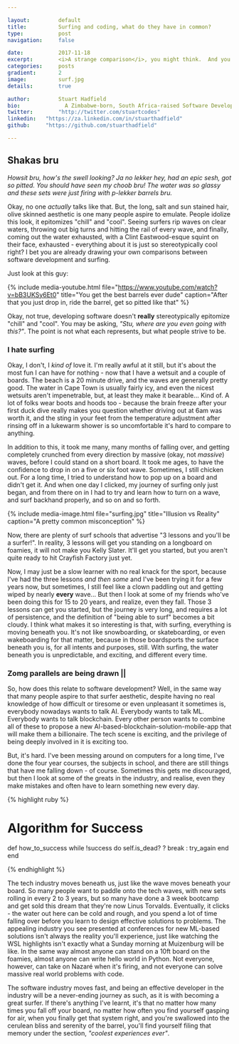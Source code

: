 ```yaml
---

layout:			default
title:  		Surfing and coding, what do they have in common?
type:			post
navigation: 	false

date:   		2017-11-18
excerpt: 		<i>A strange comparison</i>, you might think.  And you'd be right.  But extreme sports, and software development have <b>more</b> in common that you might realize.
categories:		posts
gradient: 		2
image: 			surf.jpg
details:		true

author: 		Stuart Hadfield
bio: 			  A Zimbabwe-born, South Africa-raised Software Developer, living in Cape Town. My views are my own.
twitter: 		"http://twitter.com/stuartcodes"
linkedin: 	"https://za.linkedin.com/in/stuarthadfield"
github:     "https://github.com/stuarthadfield"

---
```



## Shakas bru

*Howsit bru, how's the swell looking?  Ja no lekker hey, had an epic sesh, got so pitted.  You should have seen my choob bru!  The water was so glassy and these sets were just firing with p-lekker barrels bru.*

Okay, no one *actually* talks like that.  But, the long, salt and sun stained hair, olive skinned aesthetic is one many people aspire to emulate.  People idolize this look, it epitomizes "chill" and "cool".  Seeing surfers rip waves on clear waters, throwing out big turns and hitting the rail of every wave, and finally, coming out the water exhausted, with a Clint Eastwood-esque squint on their face, exhausted - everything about it is just so stereotypically cool right?  I bet you are already drawing your own comparisons between software development and surfing.

Just look at this guy:

{% include media-youtube.html file="https://www.youtube.com/watch?v=bB3UKSy6Et0" title="You get the best barrels ever dude" caption="After that you just drop in, ride the barrel, get so pitted like that" %}

Okay, not true, developing software doesn't **really** stereotypically epitomize "chill" and "cool".  You may be asking, *"Stu, where are you even going with this?"*.  The point is not what each represents, but what people strive to be.  

### I hate surfing

Okay, I don't, I *kind of* love it.  I'm really awful at it still, but it's about the most fun I can have for nothing - now that I have a wetsuit and a couple of boards.  The beach is a 20 minute drive, and the waves are generally pretty good.  The water in Cape Town is usually fairly icy, and even the nicest wetsuits aren't impenetrable, but, at least they make it bearable... Kind of.  A lot of folks wear boots and hoods too - because the brain freeze after your first duck dive really makes you question whether driving out at 6am was worth it, and the sting in your feet from the temperature adjustment after rinsing off in a lukewarm shower is so uncomfortable it's hard to compare to anything.

In addition to this, it took me many, many months of falling over, and getting completely crunched from every direction by massive (okay, not *massive*) waves, before I could stand on a short board.  It took me ages, to have the confidence to drop in on a five or six foot wave.  Sometimes, I still chicken out.  For a long time, I tried to understand how to pop up on a board and didn't get it.  And when one day I clicked, my journey of surfing only just began, and from there on in I had to try and learn how to turn on a wave, and surf backhand properly, and so on and so forth.  

{% include media-image.html file="surfing.jpg" title="Illusion vs Reality" caption="A pretty common misconception" %}

Now, there are plenty of surf schools that advertise "3 lessons and you'll be a surfer!". In reality, 3 lessons will get you standing on a longboard on foamies, it will not make you Kelly Slater.  It'll get you started, but you aren't quite ready to hit Crayfish Factory just yet.

Now, I may just be a slow learner with no real knack for the sport, because I've had the three lessons *and then some* and I've been trying it for a few years now, but sometimes, I still feel like a clown paddling out and getting wiped by nearly **every** wave...  But then I look at some of my friends who've been doing this for 15 to 20 years, and realize, even they fall.  Those 3 lessons can get you started, but the journey is very long, and requires a lot of persistence, and the definition of "being able to surf" becomes a bit cloudy.  I think what makes it so interesting is that, with surfing, everything is moving beneath you.  It's not like snowboarding, or skateboarding, or even wakeboarding for that matter, because in those boardsports the surface beneath you is, for all intents and purposes, still.  With surfing, the water beneath you is unpredictable, and exciting, and different every time.

### Zomg parallels are being drawn ||

So, how does this relate to software development?  Well, in the same way that many people aspire to that surfer aesthetic, despite having no real knowledge of how difficult or tiresome or even unpleasant it sometimes is, everybody nowadays wants to talk AI.  Everybody wants to talk ML.  Everybody wants to talk blockchain.  Every other person wants to combine all of these to propose a new AI-based-blockchain-solution-mobile-app that will make them a billionaire.  The tech scene is exciting, and the privilege of being deeply involved in it is exciting too.  

But, it's hard. I've been messing around on computers for a long time, I've done the four year courses, the subjects in school, and there are still things that have me falling down - of course.  Sometimes this gets me discouraged, but then I look at some of the greats in the industry, and realise, even they make mistakes and often have to learn something new every day.


{% highlight ruby %}

# Algorithm for Success

def how_to_success
  while !success do
    self.is_dead? ? break : try_again
  end
end

{% endhighlight %}

The tech industry moves beneath us, just like the wave moves beneath your board.  So many people want to paddle onto the tech waves, with new sets rolling in every 2 to 3 years, but so many have done a 3 week bootcamp and get sold this dream that they're now Linus Torvalds.  Eventually, it clicks - the water out here can be cold and rough, and you spend a lot of time falling over before you learn to design effective solutions to problems. The appealing industry you see presented at conferences for new ML-based solutions isn't always the reality you'll experience, just like watching the WSL highlights isn't exactly what a Sunday morning at Muizenburg will be like.  In the same way almost anyone can stand on a 10ft board on the foamies, almost anyone can write hello world in Python.  Not everyone, however, can take on Nazaré when it's firing, and not everyone can solve massive real world problems with code.

The software industry moves fast, and being an effective developer in the industry will be a never-ending journey as such, as it is with becoming a great surfer.  If there's anything I've learnt, it's that no matter how many times you fall off your board, no matter how often you find yourself gasping for air, when you finally get that system right, and you're swallowed into the cerulean bliss and serenity of the barrel, you'll find yourself filing that memory under the section, *"coolest experiences ever"*.

